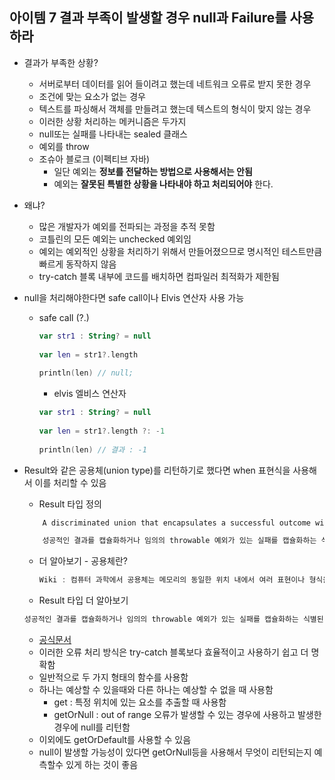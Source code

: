## 아이템 7 결과 부족이 발생할 경우 null과 Failure를 사용하라
- 결과가 부족한 상황?
    - 서버로부터 데이터를 읽어 들이려고 했는데 네트워크 오류로 받지 못한 경우
    - 조건에 맞는 요소가 없는 경우
    - 텍스트를 파싱해서 객체를 만들려고 했는데 텍스트의 형식이 맞지 않는 경우
    - 이러한 상황 처리하는 메커니즘은 두가지
    - null또는 실패를 나타내는 sealed 클래스
    - 예외를 throw
    - 조슈아 블로크 (이펙티브 자바)
        - 일단 예외는 **정보를 전달하는 방법으로 사용해서는 안됨**
        - 예외는 **잘못된 특별한 상황을 나타내야 하고 처리되어야** 한다.
- 왜냐?
    - 많은 개발자가 예외를 전파되는 과정을 추적 못함
    - 코틀린의 모든 예외는 unchecked 예외임
    - 예외는 예외적인 상황을 처리하기 위해서 만들어졌으므로 명시적인 테스트만큼 빠르게 동작하지 않음
    - try-catch 블록 내부에 코드를 배치하면 컴파일러 최적화가 제한됨
- null을 처리해야한다면 safe call이나 Elvis 연산자 사용 가능
    - safe call (?.)

      ```kotlin
      var str1 : String? = null
          
      var len = str1?.length
          
      println(len) // null;
      ```

        - elvis 엘비스 연산자

      ```kotlin
      var str1 : String? = null
          
      var len = str1?.length ?: -1
          
      println(len) // 결과 : -1
      ```

- Result와 같은 공용체(union type)를 리턴하기로 했다면 when 표현식을 사용해서 이를 처리할 수 있음
    - Result 타입 정의

    ```kotlin
        A discriminated union that encapsulates a successful outcome with a value of type T or a failure with an arbitrary Throwable exception.
    ```

    ```kotlin
        성공적인 결과를 캡슐화하거나 임의의 throwable 예외가 있는 실패를 캡슐화하는 식별된 공용체(discriminated union)입니다.
    ```

    - 더 알아보기 - 공용체란?

        ```kotlin
        Wiki : 컴퓨터 과학에서 공용체는 메모리의 동일한 위치 내에서 여러 표현이나 형식을 가질 수 있는 값입니다.
        ```

    - Result 타입 더 알아보기

    ```kotlin
    성공적인 결과를 캡슐화하거나 임의의 throwable 예외가 있는 실패를 캡슐화하는 식별된 공용체입니다.
    ```

    - [공식문서](https://kotlinlang.org/api/latest/jvm/stdlib/kotlin/-result/)
    - 이러한 오류 처리 방식은 try-catch 블록보다 효율적이고 사용하기 쉽고 더 명확함
    - 일반적으로 두 가지 형태의 함수를 사용함
    - 하나는 예상할 수 있을때와 다른 하나는 예상할 수 없을 때 사용함
        - get : 특정 위치에 있는 요소를 추출할 때 사용함
        - getOrNull : out of range 오류가 발생할 수 있는 경우에 사용하고 발생한 경우에 null를 리턴함
    - 이외에도 getOrDefault를 사용할 수 있음
    - null이 발생할 가능성이 있다면 getOrNull등을 사용해서 무엇이 리턴되는지 예측할수 있게 하는 것이 좋음
